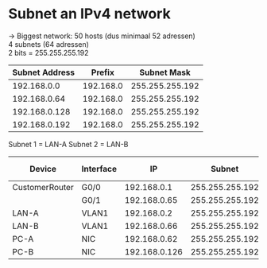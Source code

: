 # Subnet an IPv4 network

-> Biggest network: 50 hosts (dus minimaal 52 adressen)
<br> 4 subnets (64 adressen)
<br> 2 bits = 255.255.255.192

| Subnet Address | Prefix    | Subnet Mask     |
| -------------- | --------- | --------------- |
| 192.168.0.0    | 192.168.0 | 255.255.255.192 |
| 192.168.0.64   | 192.168.0 | 255.255.255.192 |
| 192.168.0.128  | 192.168.0 | 255.255.255.192 |
| 192.168.0.192  | 192.168.0 | 255.255.255.192 |

Subnet 1 = LAN-A
Subnet 2 = LAN-B

| Device         | Interface | IP            | Subnet          | Default Gateway |
| -------------- | --------- | ------------- | --------------- | --------------- |
| CustomerRouter | G0/0      | 192.168.0.1   | 255.255.255.192 | N/A             |
|                | G0/1      | 192.168.0.65  | 255.255.255.192 | N/A             |
| LAN-A          | VLAN1     | 192.168.0.2   | 255.255.255.192 | 192.168.0.1     |
| LAN-B          | VLAN1     | 192.168.0.66  | 255.255.255.192 | 192.168.0.65    |
| PC-A           | NIC       | 192.168.0.62  | 255.255.255.192 | 192.168.0.1     |
| PC-B           | NIC       | 192.168.0.126 | 255.255.255.192 | 192.168.0.65    |
